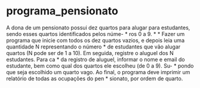 # programa_pensionato
A dona de um pensionato possui dez quartos para alugar para estudantes, sendo esses quartos identificados pelos núme-  * ros 0 a 9.  *  * Fazer um programa que inicie com todos os dez quartos vazios, e depois leia uma quantidade N representando o número  * de estudantes que vão alugar quartos (N pode ser de 1 a 10). Em seguida, registre o aluguel dos N estudantes. Para ca  * da registro de aluguel, informar o nome e email do estudante, bem como qual dos quartos ele escolheu (de 0 a 9). Su-  * pondo que seja escolhido um quarto vago. Ao final, o programa deve imprimir um relatório de todas as ocupações do pen  * sionato, por ordem de quarto.
